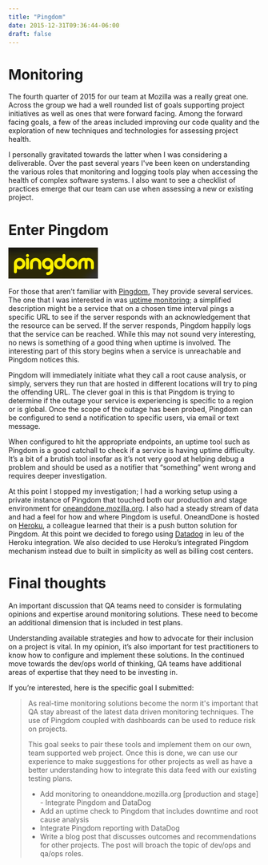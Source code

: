 ```yaml
---
title: "Pingdom"
date: 2015-12-31T09:36:44-06:00
draft: false
---
```


Monitoring
===========

The fourth quarter of 2015 for our team at Mozilla was a really great one. Across the group we had a well
rounded list of goals supporting project initiatives as well as ones that were forward facing.
Among the forward facing goals, a few of the areas included improving our code quality and the
exploration of new techniques and technologies for assessing project health.

I personally gravitated towards the latter when I was considering a deliverable. Over the past
several years I've been keen on understanding the various roles that monitoring and logging
tools play when accessing the health of complex software systems. I also want to see a checklist of
practices emerge that our team can use when assessing a new or existing project.

Enter Pingdom
==============

![Pingdom](/blog/2015/pingdom_logo.png)

For those that aren’t familiar with [Pingdom](http://pingdom.com), They provide several services. The one that I was
interested in was [uptime monitoring](https://www.pingdom.com/product/uptime-monitoring); a simplified description might be a service that on a
chosen time interval pings a specific URL to see if the server responds with an acknowledgement
that the resource can be served. If the server responds, Pingdom happily logs that the service can
be reached. While this may not sound very interesting, no news is something of a good thing when
uptime is involved. The interesting part of this story begins when a service is unreachable and Pingdom
notices this.

Pingdom will immediately initiate what they call a root cause analysis, or simply, servers they run
that are hosted in different locations will try to ping the offending URL. The clever goal in this
is that Pingdom is trying to determine if the outage your service is experiencing is specific to a
region or is global. Once the scope of the outage has been probed, Pingdom can be configured to
send a notification to specific users, via email or text message.

When configured to hit the appropriate endpoints, an uptime tool such as Pingdom is a good catchall
to check if a service is having uptime difficulty. It’s a bit of a brutish tool insofar as it’s not
very good at helping debug a problem and should be used as a notifier that “something” went wrong and
requires deeper investigation.

At this point I stopped my investigation; I had a working setup using a private instance of Pingdom that
touched both our production and stage environment for [oneanddone.mozilla.org](https://wiki.mozilla.org/QA/OneandDone). I also had a steady stream
of data and had a feel for how and where Pingdom is useful. OneandDone is hosted on [Heroku](http://heroku.com), a colleague
learned that their is a push button solution for Pingdom. At this point we decided to forego using [Datadog](https://www.datadoghq.com/)
in leu of the Heroku integration. We also decided to use Heroku’s integrated Pingdom mechanism instead due
to built in simplicity as well as billing cost centers.

Final thoughts
===============

An important discussion that QA teams need to consider is formulating opinions and expertise around monitoring
solutions. These need to become an additional dimension that is included in test plans.

Understanding available strategies and how to advocate for their inclusion on a project is vital. In my opinion,
it’s also important for test practitioners to know how to configure and implement these solutions. In the
continued move towards the dev/ops world of thinking, QA teams have additional areas of expertise that they need
to be investing in.

If you’re interested, here is the specific goal I submitted:

> As real-time monitoring solutions become the norm it's important that QA stay abreast of the
> latest data driven monitoring techniques. The use of Pingdom coupled with dashboards can be used
> to reduce risk on projects.
> 
> This goal seeks to pair these tools and implement them on our own, team supported web project.
> Once this is done, we can use our experience to make suggestions for other projects as well as have a
> better understanding how to integrate this data feed with our existing testing plans.
>
> * Add monitoring to oneanddone.mozilla.org [production and stage] - Integrate Pingdom and DataDog
> * Add an uptime check to Pingdom that includes downtime and root cause analysis
> * Integrate Pingdom reporting with DataDog
> * Write a blog post that discusses outcomes and recommendations for other projects. The post will broach the topic of dev/ops and qa/ops roles.
